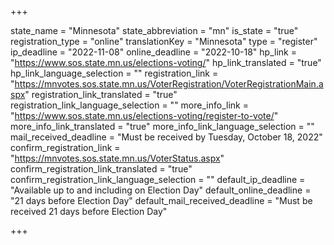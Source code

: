 +++

state_name = "Minnesota"
state_abbreviation = "mn"
is_state = "true"
registration_type = "online"
translationKey = "Minnesota"
type = "register"
ip_deadline = "2022-11-08"
online_deadline = "2022-10-18"
hp_link = "https://www.sos.state.mn.us/elections-voting/"
hp_link_translated = "true"
hp_link_language_selection = ""
registration_link = "https://mnvotes.sos.state.mn.us/VoterRegistration/VoterRegistrationMain.aspx"
registration_link_translated = "true"
registration_link_language_selection = ""
more_info_link = "https://www.sos.state.mn.us/elections-voting/register-to-vote/"
more_info_link_translated = "true"
more_info_link_language_selection = ""
mail_received_deadline = "Must be received by Tuesday, October 18, 2022"
confirm_registration_link = "https://mnvotes.sos.state.mn.us/VoterStatus.aspx"
confirm_registration_link_translated = "true"
confirm_registration_link_language_selection = ""
default_ip_deadline = "Available up to and including on Election Day"
default_online_deadline = "21 days before Election Day"
default_mail_received_deadline = "Must be received 21 days before Election Day"

+++
